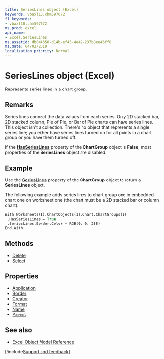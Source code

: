 ```yaml
---
title: SeriesLines object (Excel)
keywords: vbaxl10.chm597072
f1_keywords:
- vbaxl10.chm597072
ms.prod: excel
api_name:
- Excel.SeriesLines
ms.assetid: db044358-d14b-ef45-4e42-237b8ee46ff0
ms.date: 04/02/2019
localization_priority: Normal
---
```



# SeriesLines object (Excel)

Represents series lines in a chart group.


## Remarks

Series lines connect the data values from each series. Only 2D stacked bar, 2D stacked column, Pie of Pie, or Bar of Pie charts can have series lines. This object isn't a collection. There's no object that represents a single series line; you either have series lines turned on for all points in a chart group or you have them turned off.

If the **[HasSeriesLines](Excel.ChartGroup.HasSeriesLines.md)** property of the **ChartGroup** object is **False**, most properties of the **SeriesLines** object are disabled.


## Example

Use the **[SeriesLines](excel.chartgroup.serieslines.md)** property of the **ChartGroup** object to return a **SeriesLines** object. 

The following example adds series lines to chart group one in embedded chart one on worksheet one (the chart must be a 2D stacked bar or column chart).

```vb
With Worksheets(1).ChartObjects(1).Chart.ChartGroups(1) 
 .HasSeriesLines = True 
 .SeriesLines.Border.Color = RGB(0, 0, 255) 
End With
```

## Methods

- [Delete](Excel.SeriesLines.Delete.md)
- [Select](Excel.SeriesLines.Select.md)

## Properties

- [Application](Excel.SeriesLines.Application.md)
- [Border](Excel.SeriesLines.Border.md)
- [Creator](Excel.SeriesLines.Creator.md)
- [Format](Excel.SeriesLines.Format.md)
- [Name](Excel.SeriesLines.Name.md)
- [Parent](Excel.SeriesLines.Parent.md)

## See also

- [Excel Object Model Reference](overview/Excel/object-model.md)

[!include[Support and feedback](~/includes/feedback-boilerplate.md)]
